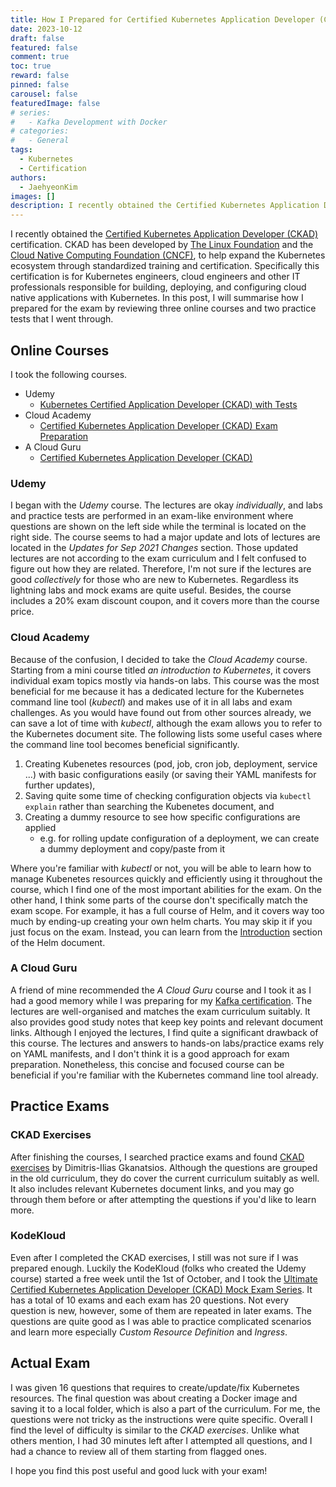 ```yaml
---
title: How I Prepared for Certified Kubernetes Application Developer (CKAD)
date: 2023-10-12
draft: false
featured: false
comment: true
toc: true
reward: false
pinned: false
carousel: false
featuredImage: false
# series:
#   - Kafka Development with Docker
# categories:
#   - General
tags: 
  - Kubernetes
  - Certification
authors:
  - JaehyeonKim
images: []
description: I recently obtained the Certified Kubernetes Application Developer (CKAD) certification.  It is for Kubernetes engineers, cloud engineers and other IT professionals responsible for building, deploying, and configuring cloud native applications with Kubernetes. In this post, I will summarise how I prepared for the exam by reviewing three online courses and two practice tests that I went through.
---
```


I recently obtained the [Certified Kubernetes Application Developer (CKAD)](https://training.linuxfoundation.org/certification/certified-kubernetes-application-developer-ckad/) certification. CKAD has been developed by [The Linux Foundation](https://www.linuxfoundation.org/) and the [Cloud Native Computing Foundation (CNCF)](https://www.cncf.io/), to help expand the Kubernetes ecosystem through standardized training and certification. Specifically this certification is for Kubernetes engineers, cloud engineers and other IT professionals responsible for building, deploying, and configuring cloud native applications with Kubernetes. In this post, I will summarise how I prepared for the exam by reviewing three online courses and two practice tests that I went through.

## Online Courses

I took the following courses.

- Udemy
  - [Kubernetes Certified Application Developer (CKAD) with Tests](https://www.udemy.com/course/certified-kubernetes-application-developer/)
- Cloud Academy
  - [Certified Kubernetes Application Developer (CKAD) Exam Preparation](https://cloudacademy.com/learning-paths/certified-kubernetes-application-developer-ckad-exam-preparation-1-3086/)
- A Cloud Guru
  - [Certified Kubernetes Application Developer (CKAD)](https://learn.acloud.guru/course/certified-kubernetes-application-developer)

### Udemy

I began with the *Udemy* course. The lectures are okay *individually*, and labs and practice tests are performed in an exam-like environment where questions are shown on the left side while the terminal is located on the right side. The course seems to had a major update and lots of lectures are located in the *Updates for Sep 2021 Changes* section. Those updated lectures are not according to the exam curriculum and I felt confused to figure out how they are related. Therefore, I'm not sure if the lectures are good *collectively* for those who are new to Kubernetes. Regardless its lightning labs and mock exams are quite useful. Besides, the course includes a 20% exam discount coupon, and it covers more than the course price.

### Cloud Academy

Because of the confusion, I decided to take the *Cloud Academy* course. Starting from a mini course titled *an introduction to Kubernetes*, it covers individual exam topics mostly via hands-on labs. This course was the most beneficial for me because it has a dedicated lecture for the Kubernetes command line tool (*kubectl*) and makes use of it in all labs and exam challenges. As you would have found out from other sources already, we can save a lot of time with *kubectl*, although the exam allows you to refer to the Kubernetes document site. The following lists some useful cases where the command line tool becomes beneficial significantly.

1. Creating Kubenetes resources (pod, job, cron job, deployment, service ...) with basic configurations easily (or saving their YAML manifests for further updates),
2. Saving quite some time of checking configuration objects via `kubectl explain` rather than searching the Kubenetes document, and
3. Creating a dummy resource to see how specific configurations are applied
    - e.g. for rolling update configuration of a deployment, we can create a dummy deployment and copy/paste from it

Where you're familiar with *kubectl* or not, you will be able to learn how to manage Kubenetes resources quickly and efficiently using it throughout the course, which I find one of the most important abilities for the exam. On the other hand, I think some parts of the course don't specifically match the exam scope. For example, it has a full course of Helm, and it covers way too much by ending-up creating your own helm charts. You may skip it if you just focus on the exam. Instead, you can learn from the [Introduction](https://helm.sh/docs/intro/using_helm/) section of the Helm document. 

### A Cloud Guru

A friend of mine recommended the *A Cloud Guru* course and I took it as I had a good memory while I was preparing for my [Kafka certification](/blog/2023-05-11-how-i-prepared-for-ccdak). The lectures are well-organised and matches the exam curriculum suitably. It also provides good study notes that keep key points and relevant document links. Although I enjoyed the lectures, I find quite a significant drawback of this course. The lectures and answers to hands-on labs/practice exams rely on YAML manifests, and I don't think it is a good approach for exam preparation. Nonetheless, this concise and focused course can be beneficial if you're familiar with the Kubernetes command line tool already.

## Practice Exams

### CKAD Exercises

After finishing the courses, I searched practice exams and found [CKAD exercises](https://github.com/dgkanatsios/CKAD-exercises) by Dimitris-Ilias Gkanatsios. Although the questions are grouped in the old curriculum, they do cover the current curriculum suitably as well. It also includes relevant Kubernetes document links, and you may go through them before or after attempting the questions if you'd like to learn more.

### KodeKloud

Even after I completed the CKAD exercises, I still was not sure if I was prepared enough. Luckily the KodeKloud (folks who created the Udemy course) started a free week until the 1st of October, and I took the [Ultimate Certified Kubernetes Application Developer (CKAD) Mock Exam Series](https://kodekloud.com/courses/ultimate-certified-kubernetes-application-developer-ckad-mock-exam-series/). It has a total of 10 exams and each exam has 20 questions. Not every question is new, however, some of them are repeated in later exams. The questions are quite good as I was able to practice complicated scenarios and learn more especially *Custom Resource Definition* and *Ingress*.

## Actual Exam

I was given 16 questions that requires to create/update/fix Kubernetes resources. The final question was about creating a Docker image and saving it to a local folder, which is also a part of the curriculum. For me, the questions were not tricky as the instructions were quite specific. Overall I find the level of difficulty is similar to the *CKAD exercises*. Unlike what others mention, I had 30 minutes left after I attempted all questions, and I had a chance to review all of them starting from flagged ones.

I hope you find this post useful and good luck with your exam!

